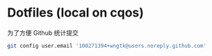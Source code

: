 # Dotfiles (local on cqos)

为了方便 Github 统计提交
```sh
git config user.email '100271394+wngtk@users.noreply.github.com'
```

